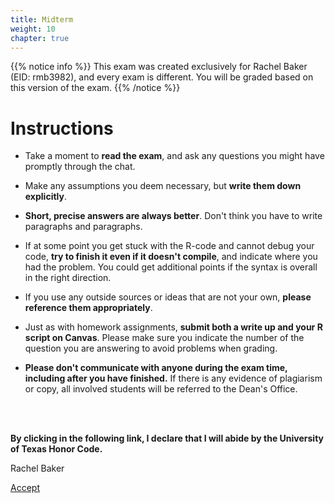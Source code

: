 ```yaml
---
title: Midterm
weight: 10
chapter: true
---
```


{{% notice info %}}
This exam was created exclusively for Rachel Baker (EID: rmb3982), and every exam is different. You will be graded based on this version of the exam.
{{% /notice %}}


# Instructions

- Take a moment to **read the exam**, and ask any questions you might have promptly through the chat.

- Make any assumptions you deem necessary, but **write them down explicitly**.

- **Short, precise answers are always better**. Don't think you have to write paragraphs and paragraphs.

- If at some point you get stuck with the R-code and cannot debug your code, **try to finish it even if it doesn't compile**, and indicate where you had the problem. You could get additional points if the syntax is overall in the right direction.

- If you use any outside sources or ideas that are not your own, **please reference them appropriately**. 

- Just as with homework assignments, **submit both a write up and your R script on Canvas**. Please make sure you indicate the number of the question you are answering to avoid problems when grading.

- **Please don't communicate with anyone during the exam time, including after you have finished.** If there is any evidence of plagiarism or copy, all involved students will be referred to the Dean's Office.

<br>
<br>

**By clicking in the following link, I declare that I will abide by the University of Texas Honor Code.**


Rachel Baker

<a onclick="ga('send', 'event', 'External-Link','click','rmb3982_midterm','0','Link');" href="https://sta235.netlify.app/exams/midterm/rmb3982/rmb3982_midterm.html" target="_blank" class="btn btn-default"> Accept <i class="fas fa-check-square"></i></a> 